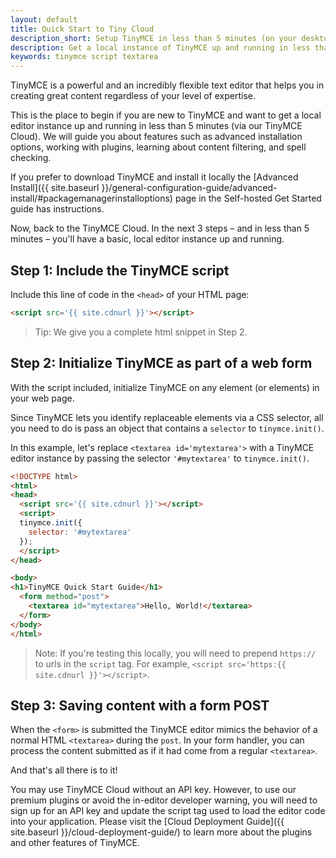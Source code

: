 ```yaml
---
layout: default
title: Quick Start to Tiny Cloud
description_short: Setup TinyMCE in less than 5 minutes (on your desktop).
description: Get a local instance of TinyMCE up and running in less than 5 minutes.
keywords: tinymce script textarea
---
```


TinyMCE is a powerful and an incredibly flexible text editor that helps you in creating great content regardless of your level of expertise.

This is the place to begin if you are new to TinyMCE and want to get a local editor instance up and running in less than 5 minutes (via our TinyMCE Cloud). We will guide you about features such as advanced installation options, working with plugins, learning about content filtering, and spell checking.

If you prefer to download TinyMCE and install it locally the [Advanced Install]({{  site.baseurl }}/general-configuration-guide/advanced-install/#packagemanagerinstalloptions) page in the Self-hosted Get Started guide has instructions.

Now, back to the TinyMCE Cloud. In the next 3 steps – and in less than 5 minutes – you'll have a basic, local editor instance up and running.

## Step 1: Include the TinyMCE script

Include this line of code in the `<head>` of your HTML page:

```html
<script src='{{ site.cdnurl }}'></script>
```

> Tip: We give you a complete html snippet in Step 2.


## Step 2: Initialize TinyMCE as part of a web form

With the script included, initialize TinyMCE on any element (or elements) in your web page.

Since TinyMCE lets you identify replaceable elements via a CSS selector, all you need to do is pass an object that contains a `selector` to `tinymce.init()`.

In this example, let's replace `<textarea id='mytextarea'>` with a TinyMCE editor instance by passing the selector `'#mytextarea'` to `tinymce.init()`.

```html
<!DOCTYPE html>
<html>
<head>
  <script src='{{ site.cdnurl }}'></script>
  <script>
  tinymce.init({
    selector: '#mytextarea'
  });
  </script>
</head>

<body>
<h1>TinyMCE Quick Start Guide</h1>
  <form method="post">
    <textarea id="mytextarea">Hello, World!</textarea>
  </form>
</body>
</html>
```

> Note: If you're testing this locally, you will need to prepend `https://` to urls in the `script` tag. For example, `<script src='https:{{ site.cdnurl }}'></script>`.

## Step 3: Saving content with a form POST

When the `<form>` is submitted the TinyMCE editor mimics the behavior of a normal HTML `<textarea>` during the `post`. In your form handler, you can process the content submitted as if it had come from a regular `<textarea>`.

And that's all there is to it!

You may use TinyMCE Cloud without an API key. However, to use our premium plugins or avoid the in-editor developer warning, you will need to sign up for an API key and update the script tag used to load the editor code into your application. Please visit the [Cloud Deployment Guide]({{  site.baseurl }}/cloud-deployment-guide/) to learn more about the plugins and other features of TinyMCE.



